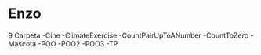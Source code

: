 # Enzo
9 Carpeta
-Cine
-ClimateExercise
-CountPairUpToANumber
-CountToZero
-Mascota
-POO
-POO2
-POO3
-TP